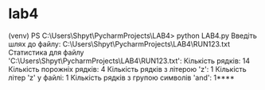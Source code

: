 # lab4
(venv) PS C:\Users\Shpyt\PycharmProjects\LAB4> python LAB4.py Введіть шлях до файлу: C:\Users\Shpyt\PycharmProjects\LAB4\RUN123.txt Статистика для файлу 'C:\Users\Shpyt\PycharmProjects\LAB4\RUN123.txt': Кількість рядків: 14 Кількість порожніх рядків: 4 Кількість рядків з літерою 'z': 1 Кількість літер 'z' у файлі: 1 Кількість рядків з групою символів 'and': 1****

